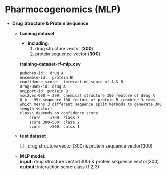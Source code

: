 # Pharmocogenomics  (MLP)
* **Drug Structure & Protein Sequence**

	* **training dataset** 

		* **including:**  
			1. drug structure vector (**300**)   
			2. protein sequence vector (**300**)  


		**training-dataset-rf-mlp.csv**
		```
		pubchem-id:  drug A
		ensemble-id:  protein B
		confidence score:  interaction score of A & B 
		Drug-Bank-id: drug A
		uniport-id: protein B
		mol2vec-000 ~ 299: chemical structure 300 feature of drug A
		0_y ~ 99: sequence 100 feature of protein B (combine 3 rows which means 3 different sequence split methods to generate 300 length vector)
		class: depends on confidence score 
			score 	 <300: class 3
			score 300~500: class 2
			score 	 >500: calss 1
		```
	


	* **test dataset**   
		- [ ]  drug structure vector(300) & protein sequence vector(300)  
	
	* **MLP model:**  
		**input:**  drug structure vector(300) & protein sequence vector(300)     
		**output:**  interaction score class (1,2,3)  
